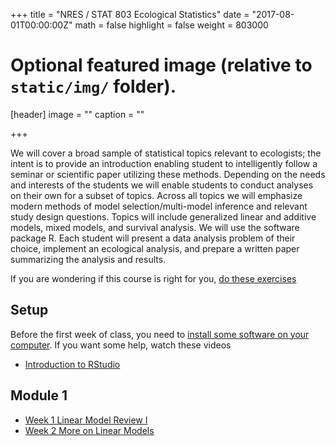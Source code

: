 +++
title = "NRES / STAT 803 Ecological Statistics"
date = "2017-08-01T00:00:00Z"
math = false
highlight = false
weight = 803000
# Optional featured image (relative to `static/img/` folder).
[header]
image = ""
caption = ""

+++

We will cover a broad sample of statistical topics relevant to ecologists; the intent is to provide an introduction enabling student to intelligently follow a seminar or scientific paper utilizing these methods. Depending on the needs and interests of the students we will enable students to conduct analyses on their own for a subset of topics. Across all topics we will emphasize modern methods of model selection/multi-model inference and relevant study design questions. Topics will include generalized linear and additive models, mixed models, and survival analysis. We will use the software package R. Each student will present a data analysis problem of their choice, implement an ecological analysis, and prepare a written paper summarizing the analysis and results.

If you are wondering if this course is right for you, [do these exercises](readiness/)

## Setup

Before the first week of class, you need to [install some software on your computer](computer-setup/). If you want some help, watch these videos

* [Introduction to RStudio](https://youtu.be/FNrCxTSzq6s)

## Module 1

- [Week 1 Linear Model Review I](Week_1/)
- [Week 2 More on Linear Models](Week_2/)
